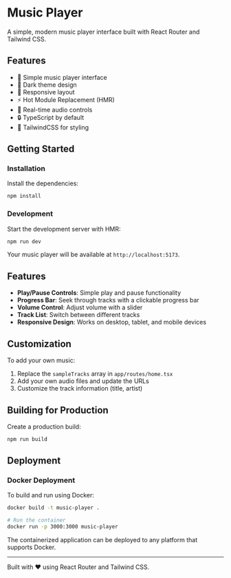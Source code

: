# Music Player

A simple, modern music player interface built with React Router and Tailwind CSS.

## Features

- 🎵 Simple music player interface
- 🎨 Dark theme design
- 📱 Responsive layout
- ⚡️ Hot Module Replacement (HMR)
- 🔄 Real-time audio controls
- 🔒 TypeScript by default
- 🎉 TailwindCSS for styling

## Getting Started

### Installation

Install the dependencies:

```bash
npm install
```

### Development

Start the development server with HMR:

```bash
npm run dev
```

Your music player will be available at `http://localhost:5173`.

## Features

- **Play/Pause Controls**: Simple play and pause functionality
- **Progress Bar**: Seek through tracks with a clickable progress bar
- **Volume Control**: Adjust volume with a slider
- **Track List**: Switch between different tracks
- **Responsive Design**: Works on desktop, tablet, and mobile devices

## Customization

To add your own music:

1. Replace the `sampleTracks` array in `app/routes/home.tsx`
2. Add your own audio files and update the URLs
3. Customize the track information (title, artist)

## Building for Production

Create a production build:

```bash
npm run build
```

## Deployment

### Docker Deployment

To build and run using Docker:

```bash
docker build -t music-player .

# Run the container
docker run -p 3000:3000 music-player
```

The containerized application can be deployed to any platform that supports Docker.

---

Built with ❤️ using React Router and Tailwind CSS.
